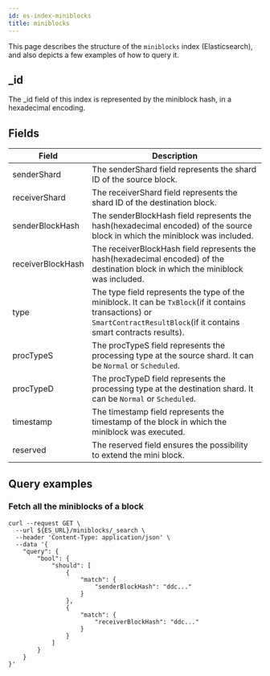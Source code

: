 ```yaml
---
id: es-index-miniblocks
title: miniblocks
---
```


[comment]: # (mx-abstract)

This page describes the structure of the `miniblocks` index (Elasticsearch), and also depicts a few examples of how to query it.

[comment]: # (mx-context-auto)

## _id

The _id field of this index is represented by the miniblock hash, in a hexadecimal encoding.

[comment]: # (mx-context-auto)

## Fields

| Field             | Description                                                                                                                                                                  |
|-------------------|------------------------------------------------------------------------------------------------------------------------------------------------------------------------------|
| senderShard       | The senderShard field represents the shard ID of the source block.                                                                                                           |
| receiverShard     | The receiverShard field represents the shard ID of the destination block.                                                                                                    |
| senderBlockHash   | The senderBlockHash field represents the hash(hexadecimal encoded) of the source block in which the miniblock was included.                                                  |
| receiverBlockHash | The receiverBlockHash field represents the hash(hexadecimal encoded) of the destination block in which the miniblock was included.                                           |
| type              | The type field represents the type of the miniblock. It can be `TxBlock`(if it contains transactions) or `SmartContractResultBlock`(if it contains smart contracts results). |
| procTypeS         | The procTypeS field represents the processing type at the source shard. It can be `Normal` or `Scheduled`.                                                                   |
| procTypeD         | The procTypeD field represents the processing type at the destination shard. It can be `Normal` or `Scheduled`.                                                              |
| timestamp         | The timestamp field represents the timestamp of the block in which the miniblock was executed.                                                                               |
| reserved          | The reserved field ensures the possibility to extend the mini block.                                                                                                         |

[comment]: # (mx-context-auto)

## Query examples

[comment]: # (mx-context-auto)

### Fetch all the miniblocks of a block

```
curl --request GET \
  --url ${ES_URL}/miniblocks/_search \
  --header 'Content-Type: application/json' \
  --data '{
  	"query": {
		"bool": {
			"should": [
				{
					"match": {
						"senderBlockHash": "ddc..."
					}
				},
				{
					"match": {
						"receiverBlockHash": "ddc..."
					}
				}
			]
		}
	}
}'
```
